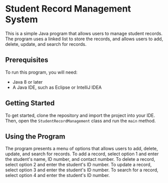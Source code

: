 # Student Record Management System

This is a simple Java program that allows users to manage student records. The program uses a linked list to store the records, and allows users to add, delete, update, and search for records.

## Prerequisites

To run this program, you will need:

* Java 8 or later
* A Java IDE, such as Eclipse or IntelliJ IDEA

## Getting Started

To get started, clone the repository and import the project into your IDE. Then, open the `StudentRecordManagement` class and run the `main` method.

## Using the Program

The program presents a menu of options that allows users to add, delete, update, and search for records. To add a record, select option 1 and enter the student's name, ID number, and contact number. To delete a record, select option 2 and enter the student's ID number. To update a record, select option 3 and enter the student's ID number. To search for a record, select option 4 and enter the student's ID number.
